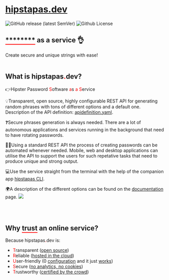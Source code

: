 <h1><a href="https://hipstapas.dev">hipstapas.dev</a></h1>

![GitHub release (latest SemVer)](https://img.shields.io/github/v/release/keenthinker/hipstapas?sort=semver) ![Github License](https://img.shields.io/badge/license-MIT-blue)

<h2><span style="border-bottom: 0.1em solid #ff0000;">********</span> as a service 👌</h2>

Create secure and unique strings with ease!
<br/><br/>

<h2>What is <span class="redunderline">hipstapas<span style="color: #ff0000;">.</span>dev</span>?</h2>
<p>👉Hipster Password <span style="color: #ff0000;">S</span>oftware <span style="color: #ff0000;">a</span>s <span style="color: #ff0000;">a</span> <span style="color: #ff0000;">S</span>ervice</p>
<p>💡Transparent, open source, highly configurable REST API for generating random phrases with tons of different options and a default one. Description of the API definition: <a href="https://hipstapas.dev/apidefinition.yaml">apidefinition.yaml</a>.</p>
<p>❓Secure phrases generation is always needed. There are a lot of autonomous applications and services running in the background that need to have rotating passwords.</p>
<p>👩‍💻Using a standard REST API the process of creating passwords can be automated whenever needed. Mobile, web and desktop applications can utilise the API to support the users for such repetative tasks that need to produce unique and strong output.</p>
                      <p>💻Use the service straight from the terminal with the help of the companion app <a href="https://github.com/keenthinker/hipstapas.cli">hipstapas CLI</a>.</p>
<p>🌍A description of the different options can be found  on the <a href="https://hipstapas.dev/docs">documentation</a> page.
<img class="img-fluid" src="https://hipstapas.dev/images/PasswordAsAService_MindMap_Features.png" />
</p>
<br/><br/>
<h2>Why <span style="border-bottom: 0.1em solid #ff0000;">trust</span> an online service?</h2>
<p>Because hipstapas<span style="color: #ff0000;">.</span>dev is:</p>
<p>
<ul>
<li><span style="color: #ff0000;">T</span>ransparent <span class="d-none d-xs-none d-md-inline d-lg-inline d-xl-inline">(<a href="https://github.com/keenthinker/hipstapas" target="_blank" rel="noopener">open source</a>)</span></li>
<li><span style="color: #ff0000;">R</span>eliable <span class="d-none d-xs-none d-md-inline d-lg-inline d-xl-inline">(<a href="https://vercel.com" target="_blank" rel="noopener">hosted in the cloud</a>)</span></li>
<li><span style="color: #ff0000;">U</span>ser-friendly <span class="d-none d-xs-none d-md-inline d-lg-inline d-xl-inline">(0 <a href="https://hipstapas.dev/docs" target="_blank" rel="noopener">configuration</a> and it just <a href="https://hipstapas.dev/api" target="_blank" rel="noopener">works</a>)</span></li>
<li><span style="color: #ff0000;">S</span>ecure <span class="d-none d-xs-none d-md-inline d-lg-inline d-xl-inline">(<a href="https://github.com/keenthinker/hipstapas" target="_blank" rel="noopener">no analytics, no cookies</a>)</span></li>
<li><span style="color: #ff0000;">T</span>rustworthy <span class="d-none d-xs-none d-md-inline d-lg-inline d-xl-inline">(<a href="https://github.com/keenthinker/hipstapas" target="_blank" rel="noopener">certified by the crowd</a>)</span></li>
</ul>
</p>
